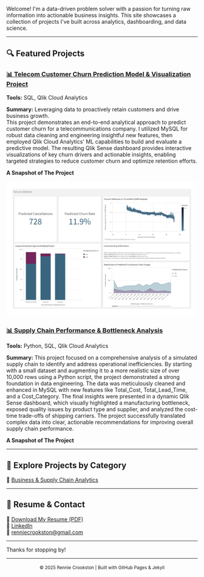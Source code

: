 <link rel="icon" type="image/png" href="/favicon.png">

Welcome! I'm a data-driven problem solver with a passion for turning raw information into actionable business insights. This site showcases a collection of projects I've built across analytics, dashboarding, and data science.

---

## 🔍 Featured Projects

### [📊 Telecom Customer Churn Prediction Model & Visualization Project](projects/business/project-1-sales-analysis/)
**Tools:** SQL, Qlik Cloud Analytics

**Summary:** Leveraging data to proactively retain customers and drive business growth.  
This project demonstrates an end-to-end analytical approach to predict customer churn for a telecommunications company. I utilized MySQL for robust data cleaning and engineering insightful new features, then employed Qlik Cloud Analytics' ML capabilities to build and evaluate a predictive model. The resulting Qlik Sense dashboard provides interactive visualizations of key churn drivers and actionable insights, enabling targeted strategies to reduce customer churn and optimize retention efforts.

**A Snapshot of The Project**

<p align="center">
  <a href="https://gblqb7f3bd41gee.us.qlikcloud.com/sense/app/d794c809-0f35-4927-8d5d-1c1861d31197/sheet/pjxayjG/state/analysis">
    <img src="assets/QlikSense-TenureMatters-DashboardPreview.jpg" alt="Dashboard Preview" width="600"/>
  </a>
</p>

### [📊 Supply Chain Performance & Bottleneck Analysis ](projects/business/project-2-supply-chain-analysis/)
**Tools:** Python, SQL, Qlik Cloud Analytics

**Summary:** This project focused on a comprehensive analysis of a simulated supply chain to identify and address operational inefficiencies. By starting with a small dataset and augmenting it to a more realistic size of over 10,000 rows using a Python script, the project demonstrated a strong foundation in data engineering. The data was meticulously cleaned and enhanced in MySQL with new features like Total_Cost, Total_Lead_Time, and a Cost_Category. The final insights were presented in a dynamic Qlik Sense dashboard, which visually highlighted a manufacturing bottleneck, exposed quality issues by product type and supplier, and analyzed the cost-time trade-offs of shipping carriers. The project successfully translated complex data into clear, actionable recommendations for improving overall supply chain performance.

**A Snapshot of The Project**

<p align="center">
  <a href="https://gblqb7f3bd41gee.us.qlikcloud.com/sense/app/8c2a9ae7-b420-4f8b-8fcf-3611a5b03eae/sheet/hejCP/state/analysis>
    <img src="assets/QlikSense-SupplyChainDefects,LeadTimes&VendorInsights.jpg" alt="Dashboard Preview" width="600"/>
  </a>
</p>

---

## 📂 Explore Projects by Category

🔗 [Business & Supply Chain Analytics](business/)

---

## 📄 Resume & Contact

📄 [Download My Resume (PDF)](assets/resume.pdf)  
🔗 [LinkedIn](https://www.linkedin.com/in/renniecrookston)  
📧 renniecrookston@gmail.com

---

Thanks for stopping by!

---

<p align="center">
  <small>© 2025 Rennie Crookston | Built with GitHub Pages & Jekyll</small>
</p>
